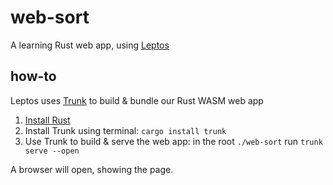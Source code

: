 # web-sort
A learning Rust web app, using [Leptos](https://leptos.dev)

## how-to

Leptos uses [Trunk](https://trunkrs.dev) to build & bundle our Rust WASM web app

1. [Install Rust](https://www.rust-lang.org/tools/install)
2. Install Trunk using terminal: `cargo install trunk`
3. Use Trunk to build & serve the web app: in the root `./web-sort` run `trunk serve --open`

A browser will open, showing the page.
